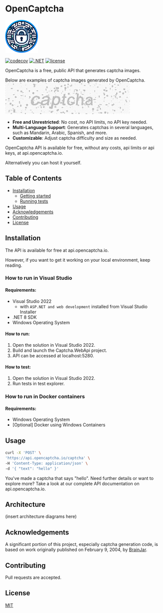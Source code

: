 # OpenCaptcha

![banner](docs/logo.png)

[![codecov](https://codecov.io/gh/ashtonav/opencaptcha/graph/badge.svg?token=ZD0L2LC2U0)](https://codecov.io/gh/ashtonav/opencaptcha)
[![.NET](https://github.com/ashtonav/opencaptcha/actions/workflows/dotnet.yml/badge.svg)](https://github.com/ashtonav/opencaptcha/actions/workflows/dotnet.yml)
[![license](https://img.shields.io/github/license/ashtonav/opencaptcha.svg)](LICENSE)

OpenCaptcha is a free, public API that generates captcha images.

Below are examples of captcha images generated by OpenCaptcha.
![banner](docs/captcha_examples.gif)

[//]: # (TODO: Add examples of multi-ligual images here)

- **Free and Unrestricted**: No cost, no API limits, no API key needed.
- **Multi-Language Support**: Generates captchas in several languages, such as Mandarin, Arabic, Spanish, and more.
- **Customizable**: Adjust captcha difficulty and size as needed.

OpenCaptcha API is available for free, without any costs, api limits or api keys, at api.opencaptcha.io.

Alternatively you can host it yourself.

## Table of Contents

- [Installation](#installation)
  - [Getting started](#Gettingstarted) 
  - [Running tests](#Runningtests)  
- [Usage](#usage)
- [Acknowledgements](#acknowledgements)
- [Contributing](#contributing)
- [License](#license)

## Installation

The API is available for free at api.opencaptcha.io.

However, if you want to get it working on your local environment, keep reading.

### How to run in Visual Studio

#### Requirements:
- Visual Studio 2022
    - with `ASP.NET and web development` installed from Visual Studio Installer
- .NET 8 SDK
- Windows Operating System

#### How to run:

1. Open the solution in Visual Studio 2022.
2. Build and launch the Captcha.WebApi project.
3. API can be accessed at localhost:5280.

#### How to test:
1. Open the solution in Visual Studio 2022.
2. Run tests in test explorer.

### How to run in Docker containers

#### Requirements:
- Windows Operating System
- [Optional] Docker using Windows Containers

[//]: # (TODO: Add info here)

## Usage

```bash
curl -X 'POST' \
'https://api.opencaptcha.io/captcha' \
-H 'Content-Type: application/json' \
-d '{ "text": "hello" }'
```

You've made a captcha that says "hello". Need further details or want to explore more? Take a look at our complete API documentation on api.opencaptcha.io.

## Architecture

(insert architecture diagrams here)

## Acknowledgements

A significant portion of this project, especially captcha generation code, is based on work originally published on February 9, 2004, by [BrainJar](https://www.codeproject.com/Articles/5947/CAPTCHA-Image).

## Contributing

Pull requests are accepted.

## License

[MIT](https://choosealicense.com/licenses/mit/)
